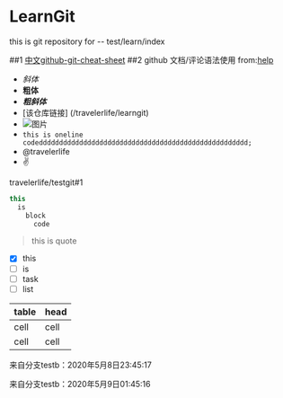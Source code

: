 # LearnGit
this is git repository for -- test/learn/index

##1 [中文github-git-cheat-sheet](https://services.github.com/kit/downloads/cn/github-git-cheat-sheet.html)
##2 github 文档/评论语法使用 from:[help](https://help.github.com/categories/writing-on-github)
* *斜体*
* **粗体**
* ***粗斜体***
* [该仓库链接] (/travelerlife/learngit)
* ![图片](https://github.com/apple-touch-icon.png)
* `this is oneline codedddddddddddddddddddddddddddddddddddddddddddddddddddd;`
* @travelerlife
* :v:

travelerlife/testgit#1

```java
this 
  is 
    block 
      code
```
> this is quote

- [x] this
- [ ] is
- [ ] task
- [ ] list

|table | head |
|---- | --- |
|cell | cell |
|cell | cell |

来自分支testb：2020年5月8日23:45:17

来自分支testb：2020年5月9日01:45:16
